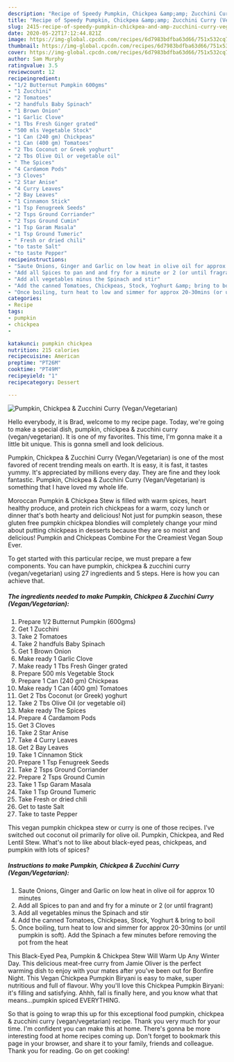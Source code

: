 ```yaml
---
description: "Recipe of Speedy Pumpkin, Chickpea &amp;amp; Zucchini Curry (Vegan/Vegetarian)"
title: "Recipe of Speedy Pumpkin, Chickpea &amp;amp; Zucchini Curry (Vegan/Vegetarian)"
slug: 2415-recipe-of-speedy-pumpkin-chickpea-and-amp-zucchini-curry-vegan-vegetarian
date: 2020-05-22T17:12:44.821Z
image: https://img-global.cpcdn.com/recipes/6d7983bdfba63d66/751x532cq70/pumpkin-chickpea-zucchini-curry-veganvegetarian-recipe-main-photo.jpg
thumbnail: https://img-global.cpcdn.com/recipes/6d7983bdfba63d66/751x532cq70/pumpkin-chickpea-zucchini-curry-veganvegetarian-recipe-main-photo.jpg
cover: https://img-global.cpcdn.com/recipes/6d7983bdfba63d66/751x532cq70/pumpkin-chickpea-zucchini-curry-veganvegetarian-recipe-main-photo.jpg
author: Sam Murphy
ratingvalue: 3.5
reviewcount: 12
recipeingredient:
- "1/2 Butternut Pumpkin 600gms"
- "1 Zucchini"
- "2 Tomatoes"
- "2 handfuls Baby Spinach"
- "1 Brown Onion"
- "1 Garlic Clove"
- "1 Tbs Fresh Ginger grated"
- "500 mls Vegetable Stock"
- "1 Can (240 gm) Chickpeas"
- "1 Can (400 gm) Tomatoes"
- "2 Tbs Coconut or Greek yoghurt"
- "2 Tbs Olive Oil or vegetable oil"
- " The Spices"
- "4 Cardamom Pods"
- "3 Cloves"
- "2 Star Anise"
- "4 Curry Leaves"
- "2 Bay Leaves"
- "1 Cinnamon Stick"
- "1 Tsp Fenugreek Seeds"
- "2 Tsps Ground Corriander"
- "2 Tsps Ground Cumin"
- "1 Tsp Garam Masala"
- "1 Tsp Ground Tumeric"
- " Fresh or dried chili"
- "to taste Salt"
- "to taste Pepper"
recipeinstructions:
- "Saute Onions, Ginger and Garlic on low heat in olive oil for approx 10 minutes"
- "Add all Spices to pan and and fry for a minute or 2 (or until fragrant)"
- "Add all vegetables minus the Spinach and stir"
- "Add the canned Tomatoes, Chickpeas, Stock, Yoghurt &amp; bring to boil"
- "Once boiling, turn heat to low and simmer for approx 20-30mins (or until pumpkin is soft). Add the Spinach a few minutes before removing the pot from the heat"
categories:
- Recipe
tags:
- pumpkin
- chickpea
- 

katakunci: pumpkin chickpea  
nutrition: 215 calories
recipecuisine: American
preptime: "PT26M"
cooktime: "PT49M"
recipeyield: "1"
recipecategory: Dessert

---
```



![Pumpkin, Chickpea &amp; Zucchini Curry (Vegan/Vegetarian)](https://img-global.cpcdn.com/recipes/6d7983bdfba63d66/751x532cq70/pumpkin-chickpea-zucchini-curry-veganvegetarian-recipe-main-photo.jpg)

Hello everybody, it is Brad, welcome to my recipe page. Today, we're going to make a special dish, pumpkin, chickpea &amp; zucchini curry (vegan/vegetarian). It is one of my favorites. This time, I'm gonna make it a little bit unique. This is gonna smell and look delicious.

Pumpkin, Chickpea &amp; Zucchini Curry (Vegan/Vegetarian) is one of the most favored of recent trending meals on earth. It is easy, it is fast, it tastes yummy. It's appreciated by millions every day. They are fine and they look fantastic. Pumpkin, Chickpea &amp; Zucchini Curry (Vegan/Vegetarian) is something that I have loved my whole life.

Moroccan Pumpkin &amp; Chickpea Stew is filled with warm spices, heart healthy produce, and protein rich chickpeas for a warm, cozy lunch or dinner that&#39;s both hearty and delicious! Not just for pumpkin season, these gluten free pumpkin chickpea blondies will completely change your mind about putting chickpeas in desserts because they are so moist and delicious! Pumpkin and Chickpeas Combine For the Creamiest Vegan Soup Ever.


To get started with this particular recipe, we must prepare a few components. You can have pumpkin, chickpea &amp; zucchini curry (vegan/vegetarian) using 27 ingredients and 5 steps. Here is how you can achieve that.

<!--inarticleads1-->

##### The ingredients needed to make Pumpkin, Chickpea &amp; Zucchini Curry (Vegan/Vegetarian):

1. Prepare 1/2 Butternut Pumpkin (600gms)
1. Get 1 Zucchini
1. Take 2 Tomatoes
1. Take 2 handfuls Baby Spinach
1. Get 1 Brown Onion
1. Make ready 1 Garlic Clove
1. Make ready 1 Tbs Fresh Ginger grated
1. Prepare 500 mls Vegetable Stock
1. Prepare 1 Can (240 gm) Chickpeas
1. Make ready 1 Can (400 gm) Tomatoes
1. Get 2 Tbs Coconut (or Greek) yoghurt
1. Take 2 Tbs Olive Oil (or vegetable oil)
1. Make ready  The Spices
1. Prepare 4 Cardamom Pods
1. Get 3 Cloves
1. Take 2 Star Anise
1. Take 4 Curry Leaves
1. Get 2 Bay Leaves
1. Take 1 Cinnamon Stick
1. Prepare 1 Tsp Fenugreek Seeds
1. Take 2 Tsps Ground Corriander
1. Prepare 2 Tsps Ground Cumin
1. Take 1 Tsp Garam Masala
1. Take 1 Tsp Ground Tumeric
1. Take  Fresh or dried chili
1. Get to taste Salt
1. Take to taste Pepper


This vegan pumpkin chickpea stew or curry is one of those recipes. I&#39;ve switched out coconut oil primarily for olive oil. Pumpkin, Chickpea, and Red Lentil Stew. What&#39;s not to like about black-eyed peas, chickpeas, and pumpkin with lots of spices? 

<!--inarticleads2-->

##### Instructions to make Pumpkin, Chickpea &amp; Zucchini Curry (Vegan/Vegetarian):

1. Saute Onions, Ginger and Garlic on low heat in olive oil for approx 10 minutes
1. Add all Spices to pan and and fry for a minute or 2 (or until fragrant)
1. Add all vegetables minus the Spinach and stir
1. Add the canned Tomatoes, Chickpeas, Stock, Yoghurt &amp; bring to boil
1. Once boiling, turn heat to low and simmer for approx 20-30mins (or until pumpkin is soft). Add the Spinach a few minutes before removing the pot from the heat


This Black-Eyed Pea, Pumpkin &amp; Chickpea Stew Will Warm Up Any Winter Day. This delicious meat-free curry from Jamie Oliver is the perfect warming dish to enjoy with your mates after you&#39;ve been out for Bonfire Night. This Vegan Chickpea Pumpkin Biryani is easy to make, super nutritious and full of flavour. Why you&#39;ll love this Chickpea Pumpkin Biryani: it&#39;s filling and satisfying. Ahhh, fall is finally here, and you know what that means…pumpkin spiced EVERYTHING. 

So that is going to wrap this up for this exceptional food pumpkin, chickpea &amp; zucchini curry (vegan/vegetarian) recipe. Thank you very much for your time. I'm confident you can make this at home. There's gonna be more interesting food at home recipes coming up. Don't forget to bookmark this page in your browser, and share it to your family, friends and colleague. Thank you for reading. Go on get cooking!
